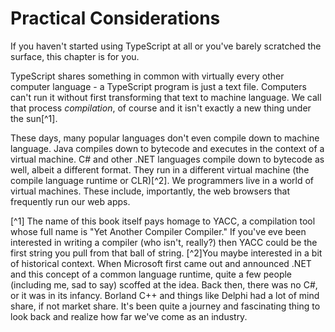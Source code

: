 # Practical Considerations
If you haven't started using TypeScript at all or you've barely scratched the surface, this chapter is for you. 

TypeScript shares something in common with virtually every other computer language - a TypeScript program is just a text file. Computers can't run it without first transforming that text to machine language. We call that process *compilation*, of course and it isn't exactly a new thing under the sun[^1].

These days, many popular languages don't even compile down to machine language. Java compiles down to bytecode and executes in the context of a virtual machine. C# and other .NET languages compile down to bytecode as well, albeit a different format. They run in a  different virtual machine (the compile language runtime or CLR)[^2]. We programmers live in a world of virtual machines. These include, importantly, the web browsers that frequently run our web apps.



[^1] The name of this book itself pays homage to YACC, a compilation tool whose full name is "Yet Another Compiler Compiler." If you've eve been interested in writing a compiler (who isn't, really?) then YACC could be the first string you pull from that ball of string.
[^2]You maybe interested in a bit of historical context. When Microsoft first came out and announced .NET and this concept of a common language runtime, quite a few people (including me, sad to say) scoffed at the idea. Back then, there was no C#, or it was in its infancy. Borland C++ and things like Delphi had a lot of mind share, if not market share. It's been quite a journey and fascinating thing to look back and realize how far we've come as an industry.